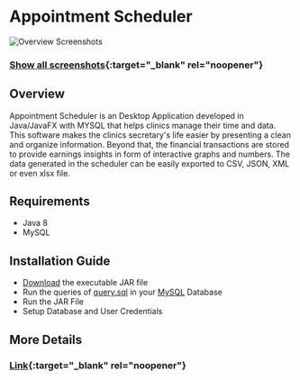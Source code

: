 # Appointment Scheduler

![Overview Screenshots](https://i.imgur.com/j0nJ0v9.png)

### [Show all screenshots](https://c0llinn.github.io/AppointmentScheduler/page/){:target="_blank" rel="noopener"}

## Overview

Appointment Scheduler is an Desktop Application developed in Java/JavaFX with MYSQL that helps clinics manage their time and data. This software makes the clinics secretary's life easier by presenting a clean and organize information. Beyond that, the financial transactions are stored to provide earnings insights in form of interactive graphs and numbers. The data generated in the scheduler can be easily exported to CSV, JSON, XML or even xlsx file.

## Requirements

* Java 8
* MySQL

## Installation Guide

* [Download](https://drive.google.com/file/d/1aUAX96EiEpw1dzyMQHnkI_kivD-YGijp/view) the executable JAR file
* Run the queries of [query.sql](https://github.com/C0lliNN/AppointmentScheduler/blob/master/query.sql) in your [MySQL](https://www.mysql.com/) Database
* Run the JAR File
* Setup Database and User Credentials

## More Details

### [Link](https://c0llinn.github.io/AppointmentScheduler/page/){:target="_blank" rel="noopener"}

